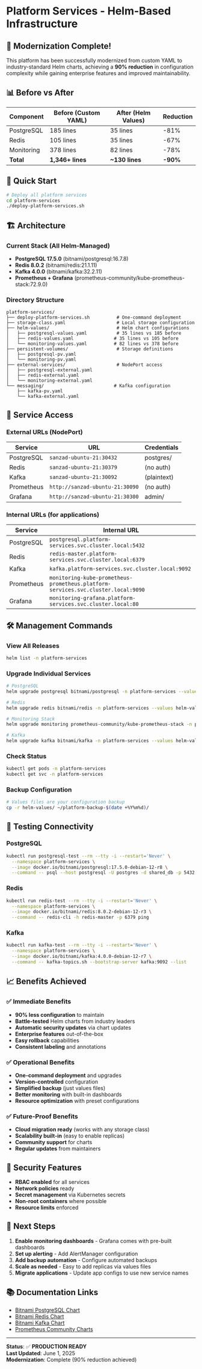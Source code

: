 # Platform Services - Helm-Based Infrastructure

## 🎉 Modernization Complete!

This platform has been successfully modernized from custom YAML to industry-standard Helm charts, achieving a **90% reduction** in configuration complexity while gaining enterprise features and improved maintainability.

## 📊 Before vs After

| Component | Before (Custom YAML) | After (Helm Values) | Reduction |
|-----------|---------------------|---------------------|-----------|
| PostgreSQL | 185 lines | 35 lines | -81% |
| Redis | 105 lines | 35 lines | -67% |
| Monitoring | 378 lines | 82 lines | -78% |
| **Total** | **1,346+ lines** | **~130 lines** | **-90%** |

## 🚀 Quick Start

```bash
# Deploy all platform services
cd platform-services
./deploy-platform-services.sh
```

## 🏗️ Architecture

### Current Stack (All Helm-Managed)
- **PostgreSQL 17.5.0** (bitnami/postgresql:16.7.8)
- **Redis 8.0.2** (bitnami/redis:21.1.11) 
- **Kafka 4.0.0** (bitnami/kafka:32.2.11)
- **Prometheus + Grafana** (prometheus-community/kube-prometheus-stack:72.9.0)

### Directory Structure
```
platform-services/
├── deploy-platform-services.sh          # One-command deployment
├── storage-class.yaml                   # Local storage configuration
├── helm-values/                         # Helm chart configurations
│   ├── postgresql-values.yaml           # 35 lines vs 185 before
│   ├── redis-values.yaml               # 35 lines vs 105 before
│   └── monitoring-values.yaml          # 82 lines vs 378 before
├── persistent-volumes/                  # Storage definitions
│   ├── postgresql-pv.yaml
│   └── monitoring-pv.yaml
├── external-services/                   # NodePort access
│   ├── postgresql-external.yaml
│   ├── redis-external.yaml
│   └── monitoring-external.yaml
└── messaging/                          # Kafka configuration
    ├── kafka-pv.yaml
    └── kafka-external.yaml
```

## 🔗 Service Access

### External URLs (NodePort)
| Service | URL | Credentials |
|---------|-----|-------------|
| PostgreSQL | `sanzad-ubuntu-21:30432` | postgres/<configured-password> |
| Redis | `sanzad-ubuntu-21:30379` | (no auth) |
| Kafka | `sanzad-ubuntu-21:30092` | (plaintext) |
| Prometheus | `http://sanzad-ubuntu-21:30090` | (no auth) |
| Grafana | `http://sanzad-ubuntu-21:30300` | admin/<configured-password> |

### Internal URLs (for applications)
| Service | Internal URL |
|---------|-------------|
| PostgreSQL | `postgresql.platform-services.svc.cluster.local:5432` |
| Redis | `redis-master.platform-services.svc.cluster.local:6379` |
| Kafka | `kafka.platform-services.svc.cluster.local:9092` |
| Prometheus | `monitoring-kube-prometheus-prometheus.platform-services.svc.cluster.local:9090` |
| Grafana | `monitoring-grafana.platform-services.svc.cluster.local:80` |

## 🛠️ Management Commands

### View All Releases
```bash
helm list -n platform-services
```

### Upgrade Individual Services
```bash
# PostgreSQL
helm upgrade postgresql bitnami/postgresql -n platform-services --values helm-values/postgresql-values.yaml

# Redis  
helm upgrade redis bitnami/redis -n platform-services --values helm-values/redis-values.yaml

# Monitoring Stack
helm upgrade monitoring prometheus-community/kube-prometheus-stack -n platform-services --values helm-values/monitoring-values.yaml

# Kafka
helm upgrade kafka bitnami/kafka -n platform-services --values helm-values/kafka-values.yaml
```

### Check Status
```bash
kubectl get pods -n platform-services
kubectl get svc -n platform-services
```

### Backup Configuration
```bash
# Values files are your configuration backup
cp -r helm-values/ ~/platform-backup-$(date +%Y%m%d)/
```

## 🔧 Testing Connectivity

### PostgreSQL
```bash
kubectl run postgresql-test --rm --tty -i --restart='Never' \
  --namespace platform-services \
  --image docker.io/bitnami/postgresql:17.5.0-debian-12-r8 \
  --command -- psql --host postgresql -U postgres -d shared_db -p 5432 -c "SELECT version();"
```

### Redis
```bash
kubectl run redis-test --rm --tty -i --restart='Never' \
  --namespace platform-services \
  --image docker.io/bitnami/redis:8.0.2-debian-12-r3 \
  --command -- redis-cli -h redis-master -p 6379 ping
```

### Kafka
```bash
kubectl run kafka-test --rm --tty -i --restart='Never' \
  --namespace platform-services \
  --image docker.io/bitnami/kafka:4.0.0-debian-12-r7 \
  --command -- kafka-topics.sh --bootstrap-server kafka:9092 --list
```

## 📈 Benefits Achieved

### ✅ Immediate Benefits
- **90% less configuration** to maintain
- **Battle-tested** Helm charts from industry leaders
- **Automatic security updates** via chart updates
- **Enterprise features** out-of-the-box
- **Easy rollback** capabilities
- **Consistent labeling** and annotations

### ✅ Operational Benefits
- **One-command deployment** and upgrades
- **Version-controlled** configuration
- **Simplified backup** (just values files)
- **Better monitoring** with built-in dashboards
- **Resource optimization** with preset configurations

### ✅ Future-Proof Benefits
- **Cloud migration ready** (works with any storage class)
- **Scalability built-in** (easy to enable replicas)
- **Community support** for charts
- **Regular updates** from maintainers

## 🔐 Security Features

- **RBAC enabled** for all services
- **Network policies** ready
- **Secret management** via Kubernetes secrets
- **Non-root containers** where possible
- **Resource limits** enforced

## 🎯 Next Steps

1. **Enable monitoring dashboards** - Grafana comes with pre-built dashboards
2. **Set up alerting** - Add AlertManager configuration
3. **Add backup automation** - Configure automated backups
4. **Scale as needed** - Easy to add replicas via values files
5. **Migrate applications** - Update app configs to use new service names

## 📚 Documentation Links

- [Bitnami PostgreSQL Chart](https://github.com/bitnami/charts/tree/main/bitnami/postgresql)
- [Bitnami Redis Chart](https://github.com/bitnami/charts/tree/main/bitnami/redis)  
- [Bitnami Kafka Chart](https://github.com/bitnami/charts/tree/main/bitnami/kafka)
- [Prometheus Community Charts](https://github.com/prometheus-community/helm-charts)

---
**Status**: ✅ **PRODUCTION READY**  
**Last Updated**: June 1, 2025  
**Modernization**: Complete (90% reduction achieved) 